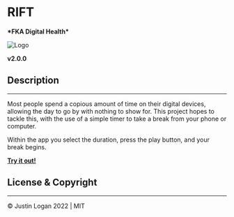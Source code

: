 # **RIFT**

**\*FKA Digital Health\***

![Logo](/public/favicon.ico)

**v2.0.0**

## **Description**

---

Most people spend a copious amount of time on their digital devices, allowing the day to go by with nothing to show for. This project hopes to tackle this, with the use of a simple timer to take a break from your phone or computer.

Within the app you select the duration, press the play button, and your break begins.

**[Try it out!]()**

## **License & Copyright**

---

&copy; Justin Logan 2022 | MIT
